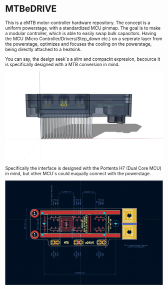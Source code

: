 # MTBeDRIVE

This is a eMTB motor-controller hardware repository. The concept is a uniform powerstage, with a standardized MCU pinmap.
The goal is to make a modular controller, which is able to easily swap bulk capacitors. Having the MCU (Micro Controller/Drivers/Step_down etc.) 
on a seperate layer from the powerstage, optimizes and focuses the cooling on the powerstage, being directly attached to a heatsink. 

You can say, the design seek´s a slim and compackt expresion, becource it is specifically designed with a MTB conversion in mind.

![ENCLOSURE](https://github.com/Juanduino/MTBeDRIVE/blob/main/img/Enclosure_top.jpg)

Specifically the interface is designed with the Portenta H7 (Dual Core MCU) in mind, but other MCU´s could euqually connect with the powerstage.

![ENCLOSURE](https://github.com/Juanduino/MTBeDRIVE/blob/main/img/Few_improvements.jpg)




